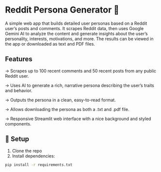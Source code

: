 # Reddit Persona Generator 🧠

A simple web app that builds detailed user personas based on a Reddit user’s posts and comments. It scrapes Reddit data, then uses Google Gemini AI to analyze the content and generate insights about the user’s personality, interests, motivations, and more. The results can be viewed in the app or downloaded as text and PDF files.

## Features
-> Scrapes up to 100 recent comments and 50 recent posts from any public Reddit user.

-> Uses AI to generate a rich, narrative persona describing the user’s traits and behavior.

-> Outputs the persona in a clean, easy-to-read format.

-> Allows downloading the persona as both a .txt and .pdf file.

-> Responsive Streamlit web interface with a nice background and styled components.

## 🔧 Setup

1. Clone the repo
2. Install dependencies:
```bash
pip install -r requirements.txt
